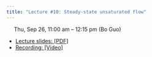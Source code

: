 ```yaml
---
title: "Lecture #10: Steady-state unsaturated flow"
---
```


&nbsp;&nbsp;&nbsp;&nbsp;&nbsp;Thu, Sep 26, 11:00 am – 12:15 pm (Bo Guo)

- [Lecture slides: [PDF]]() 
- [Recording: [Video]]()
